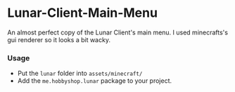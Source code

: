 # Lunar-Client-Main-Menu
An almost perfect copy of the Lunar Client's main menu. I used minecrafts's gui renderer so it looks a bit wacky.

### Usage
* Put the ``lunar`` folder into ``assets/minecraft/``
* Add the ``me.hobbyshop.lunar`` package to your project.
